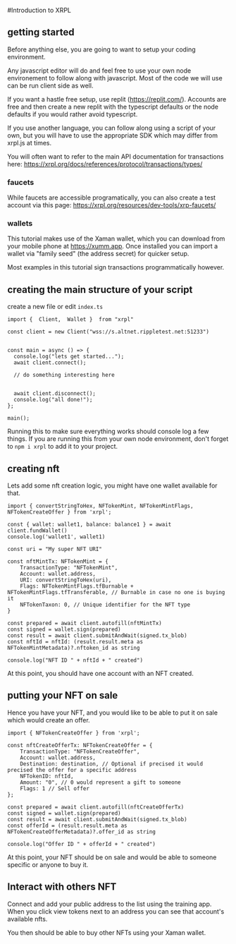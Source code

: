 #Introduction to XRPL

## getting started

Before anything else, you are going to want to setup your coding environment.

Any javascript editor will do and feel free to use your own node environement to follow along with javascript. Most of the code we will use can be run client side as well. 

If you want a hastle free setup, use replit (https://replit.com/). Accounts are free and then create a new replit with the typescript defaults or the node defaults if you would rather avoid typescript.

If you use another language, you can follow along using a script of your own, but you will have to use the appropriate SDK which may differ from xrpl.js at times.

You will often want to refer to the main API documentation for transactions here: https://xrpl.org/docs/references/protocol/transactions/types/


### faucets

While faucets are accessible programatically, you can also create a test account via this page: https://xrpl.org/resources/dev-tools/xrp-faucets/


### wallets

This tutorial makes use of the Xaman wallet, which you can download from your mobile phone at https://xumm.app. 
Once installed you can import a wallet via "family seed" (the address secret) for quicker setup. 

Most examples in this tutorial sign transactions programmatically however. 


## creating the main structure of your script 

create a new file or edit `index.ts`

    import {  Client,  Wallet }  from "xrpl" 
    
    const client = new Client("wss://s.altnet.rippletest.net:51233")


    const main = async () => {
      console.log("lets get started...");
      await client.connect();

      // do something interesting here

  
      await client.disconnect();
      console.log("all done!");
    };

    main();

Running this to make sure everything works should console log a few things.
If you are running this from your own node environment, don't forget to `npm i xrpl` to add it to your project.


## creating nft 

Lets add some nft creation logic, you might have one wallet available for that.

    import { convertStringToHex, NFTokenMint, NFTokenMintFlags, NFTokenCreateOffer } from 'xrpl';
    
    const { wallet: wallet1, balance: balance1 } = await client.fundWallet()    
    console.log('wallet1', wallet1)

    const uri = "My super NFT URI"

    const nftMintTx: NFTokenMint = {
        TransactionType: "NFTokenMint",
        Account: wallet.address,
        URI: convertStringToHex(uri),
        Flags: NFTokenMintFlags.tfBurnable + NFTokenMintFlags.tfTransferable, // Burnable in case no one is buying it
        NFTokenTaxon: 0, // Unique identifier for the NFT type
    }

    const prepared = await client.autofill(nftMintTx)
    const signed = wallet.sign(prepared)
    const result = await client.submitAndWait(signed.tx_blob)
    const nftId = nftId: (result.result.meta as NFTokenMintMetadata)?.nftoken_id as string

    console.log("NFT ID " + nftId + " created")

At this point, you should have one account with an NFT created.

## putting your NFT on sale

Hence you have your NFT, and you would like to be able to put it on sale which would create an offer.

    import { NFTokenCreateOffer } from 'xrpl';
    
    const nftCreateOfferTx: NFTokenCreateOffer = {
        TransactionType: "NFTokenCreateOffer",
        Account: wallet.address,
        Destination: destination, // Optional if precised it would precised the offer for a specific address
        NFTokenID: nftId,
        Amount: "0", // 0 would represent a gift to someone
        Flags: 1 // Sell offer
    };

    const prepared = await client.autofill(nftCreateOfferTx)
    const signed = wallet.sign(prepared)
    const result = await client.submitAndWait(signed.tx_blob)
    const offerId = (result.result.meta as NFTokenCreateOfferMetadata)?.offer_id as string

    console.log("Offer ID " + offerId + " created")

At this point, your NFT should be on sale and would be able to someone specific or anyone to buy it.

## Interact with others NFT

Connect and add your public address to the list using the training app. 
When you click view tokens next to an address you can see that account's available nfts.

You then should be able to buy other NFTs using your Xaman wallet.
